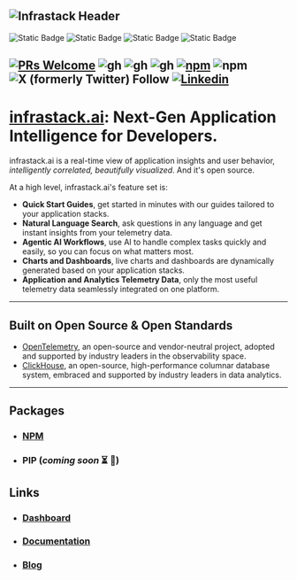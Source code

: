 ![Infrastack Header](https://media.licdn.com/dms/image/v2/D563DAQF4Ho1gMJhqOg/image-scale_191_1128/image-scale_191_1128/0/1702098901527/infrastack_ai_cover?e=2147483647&v=beta&t=VT6FHJAZLKFGiz20tjdAhQDzn6kwVtUykAGKg7gZTmU)
---
![Static Badge](https://img.shields.io/badge/🐙_☁️_infrastack.ai-gray?style=for-the-badge)
![Static Badge](https://img.shields.io/badge/🧑‍💻_Open_Source-blue?style=for-the-badge&logo)
![Static Badge](https://img.shields.io/badge/📊_Observability-red?style=for-the-badge)
![Static Badge](https://img.shields.io/badge/🔭_OpenTelemetry-red?style=for-the-badge)


[![PRs Welcome](https://img.shields.io/badge/PRs-welcome-brightgreen.svg?style=flat-square)](https://makeapullrequest.com)
![gh](https://img.shields.io/github/issues-pr-closed/infrastackai/infrastack.svg)
![gh](https://img.shields.io/github/stars/infrastackai/infrastack.svg)
![gh](https://badgen.net/github/contributors/infrastackai/infrastack)
[![npm](https://img.shields.io/npm/v/@infrastack/otel.svg)](https://www.npmjs.com/package/@infrastack/otel)
![npm](https://img.shields.io/npm/dm/@infrastack/otel)
![X (formerly Twitter) Follow](https://img.shields.io/twitter/follow/infrastackai)
[![Linkedin](https://img.shields.io/badge/LinkedIn-0077B5?style=for-the-badge&logo=linkedin&logoColor=white)](https://www.linkedin.com/company/infrastack-ai)
---
# [infrastack.ai](https://infrastack.ai): Next-Gen Application Intelligence for  Developers.

infrastack.ai is a real-time view of application insights and user behavior, _intelligently correlated, beautifully visualized_. And it's open source.

At a high level, infrastack.ai's feature set is:
- **Quick Start Guides**, get started in minutes with our guides tailored to your application stacks.
- **Natural Language Search**, ask questions in any language and get instant insights from your telemetry data.
- **Agentic AI Workflows**, use AI to handle complex tasks quickly and easily, so you can focus on what matters most.
- **Charts and Dashboards**, live charts and dashboards are dynamically generated based on your application stacks.
- **Application and Analytics Telemetry Data**, only the most useful telemetry data seamlessly integrated on one platform.
--- 
## Built on Open Source & Open Standards
- [OpenTelemetry](https://opentelemetry.io),  an open-source and vendor-neutral project, adopted and supported by industry leaders in the observability space.
- [ClickHouse](https://clickhouse.com), an open-source, high-performance columnar database system, embraced and supported by industry leaders in data analytics.

---

## Packages
- ### [NPM](https://npmjs.com/package/@infrastack/otel)
- ### PIP (_coming soon_ ⏳ 👀)

## Links
- ### [Dashboard](https://app.infrastack.ai)

- ### [Documentation](https://docs.infrastack.ai)

- ### [Blog](https://docs.infrastack.ai/blog)